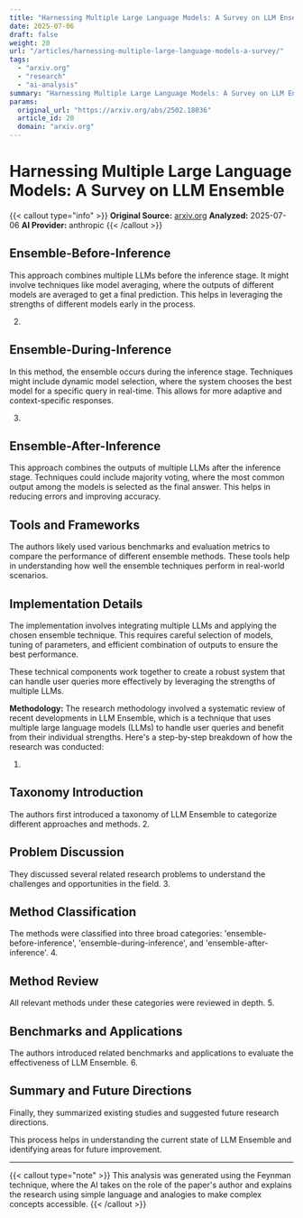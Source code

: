 ```yaml
---
title: "Harnessing Multiple Large Language Models: A Survey on LLM Ensemble"
date: 2025-07-06
draft: false
weight: 20
url: "/articles/harnessing-multiple-large-language-models-a-survey/"
tags:
  - "arxiv.org"
  - "research"
  - "ai-analysis"
summary: "Harnessing Multiple Large Language Models: A Survey on LLM Ensemble"
params:
  original_url: "https://arxiv.org/abs/2502.18036"
  article_id: 20
  domain: "arxiv.org"
---
```


# Harnessing Multiple Large Language Models: A Survey on LLM Ensemble

{{< callout type="info" >}}
**Original Source:** [arxiv.org](https://arxiv.org/abs/2502.18036)
**Analyzed:** 2025-07-06
**AI Provider:** anthropic
{{< /callout >}}

## Ensemble-Before-Inference

This approach combines multiple LLMs before the inference stage. It might involve techniques like model averaging, where the outputs of different models are averaged to get a final prediction. This helps in leveraging the strengths of different models early in the process.

2.

## Ensemble-During-Inference

In this method, the ensemble occurs during the inference stage. Techniques might include dynamic model selection, where the system chooses the best model for a specific query in real-time. This allows for more adaptive and context-specific responses.

3.

## Ensemble-After-Inference

This approach combines the outputs of multiple LLMs after the inference stage. Techniques could include majority voting, where the most common output among the models is selected as the final answer. This helps in reducing errors and improving accuracy.

## Tools and Frameworks

The authors likely used various benchmarks and evaluation metrics to compare the performance of different ensemble methods. These tools help in understanding how well the ensemble techniques perform in real-world scenarios.

## Implementation Details

The implementation involves integrating multiple LLMs and applying the chosen ensemble technique. This requires careful selection of models, tuning of parameters, and efficient combination of outputs to ensure the best performance.

These technical components work together to create a robust system that can handle user queries more effectively by leveraging the strengths of multiple LLMs.

**Methodology:** The research methodology involved a systematic review of recent developments in LLM Ensemble, which is a technique that uses multiple large language models (LLMs) to handle user queries and benefit from their individual strengths. Here's a step-by-step breakdown of how the research was conducted:

1.

## Taxonomy Introduction

The authors first introduced a taxonomy of LLM Ensemble to categorize different approaches and methods.
2.

## Problem Discussion

They discussed several related research problems to understand the challenges and opportunities in the field.
3.

## Method Classification

The methods were classified into three broad categories: 'ensemble-before-inference', 'ensemble-during-inference', and 'ensemble-after-inference'.
4.

## Method Review

All relevant methods under these categories were reviewed in depth.
5.

## Benchmarks and Applications

The authors introduced related benchmarks and applications to evaluate the effectiveness of LLM Ensemble.
6.

## Summary and Future Directions

Finally, they summarized existing studies and suggested future research directions.

This process helps in understanding the current state of LLM Ensemble and identifying areas for future improvement.


---

{{< callout type="note" >}}
This analysis was generated using the Feynman technique, where the AI takes on the role of the paper's author and explains the research using simple language and analogies to make complex concepts accessible.
{{< /callout >}}
